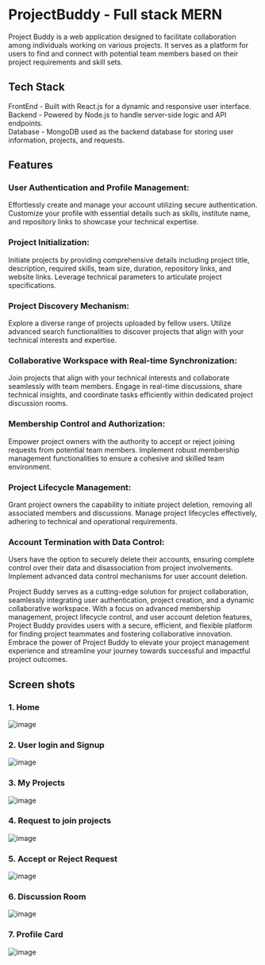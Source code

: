 # ProjectBuddy - Full stack MERN 
Project Buddy is a web application designed to facilitate collaboration among individuals working on various projects. It serves as a platform for users to find and connect with potential team members based on their project requirements and skill sets.

## Tech Stack
FrontEnd - Built with React.js for a dynamic and responsive user interface. <br>
Backend - Powered by Node.js to handle server-side logic and API endpoints. <br>
Database - MongoDB used as the backend database for storing user information, projects, and requests. <br>

## Features

### User Authentication and Profile Management:
Effortlessly create and manage your account utilizing secure authentication. Customize your profile with essential details such as skills, institute name, and repository links to showcase your technical expertise.

### Project Initialization:
Initiate projects by providing comprehensive details including project title, description, required skills, team size, duration, repository links, and website links. Leverage technical parameters to articulate project specifications.

### Project Discovery Mechanism:
Explore a diverse range of projects uploaded by fellow users. Utilize advanced search functionalities to discover projects that align with your technical interests and expertise.

### Collaborative Workspace with Real-time Synchronization:
Join projects that align with your technical interests and collaborate seamlessly with team members. Engage in real-time discussions, share technical insights, and coordinate tasks efficiently within dedicated project discussion rooms.

### Membership Control and Authorization:
Empower project owners with the authority to accept or reject joining requests from potential team members. Implement robust membership management functionalities to ensure a cohesive and skilled team environment.

### Project Lifecycle Management:
Grant project owners the capability to initiate project deletion, removing all associated members and discussions. Manage project lifecycles effectively, adhering to technical and operational requirements.

### Account Termination with Data Control:
Users have the option to securely delete their accounts, ensuring complete control over their data and disassociation from project involvements. Implement advanced data control mechanisms for user account deletion.

Project Buddy serves as a cutting-edge solution for project collaboration, seamlessly integrating user authentication, project creation, and a dynamic collaborative workspace. With a focus on advanced membership management, project lifecycle control, and user account deletion features, Project Buddy provides users with a secure, efficient, and flexible platform for finding project teammates and fostering collaborative innovation. Embrace the power of Project Buddy to elevate your project management experience and streamline your journey towards successful and impactful project outcomes.

## Screen shots
### 1. Home
![image](https://github.com/himanshu-23a/projectbuddy-frontend/assets/101521097/fedd8824-eff0-4597-a16e-fe351d98392b)

### 2. User login and Signup
![image](https://github.com/himanshu-23a/projectbuddy-frontend/assets/101521097/ef9983f3-21dd-4c9b-b3ac-c3a2f8a00ebe)

### 3. My Projects
![image](https://github.com/himanshu-23a/projectbuddy-frontend/assets/101521097/0ead57de-251f-4eb7-9559-19897623fe0d)

### 4. Request to join projects
![image](https://github.com/himanshu-23a/projectbuddy-frontend/assets/101521097/725424bc-7037-4660-9a0d-0ef51e5e7f9e)

### 5. Accept or Reject Request
![image](https://github.com/himanshu-23a/projectbuddy-frontend/assets/101521097/84f223a0-52e0-41e1-9ecc-ef2c58b80e96)

### 6. Discussion Room
![image](https://github.com/himanshu-23a/projectbuddy-frontend/assets/101521097/9df0a3e3-9190-460f-96af-1d1fbb8470c3)

### 7. Profile Card
![image](https://github.com/himanshu-23a/projectbuddy-frontend/assets/101521097/ed0a941a-16ee-41a3-bfb6-3a6e2ae26c34)
